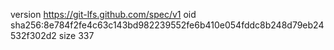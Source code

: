 version https://git-lfs.github.com/spec/v1
oid sha256:8e784f2fe4c63c143bd982239552fe6b410e054fddc8b248d79eb24532f302d2
size 337
